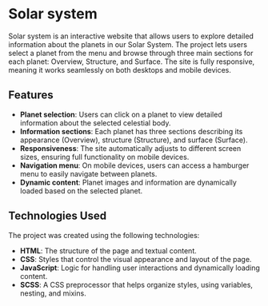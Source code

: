 # Solar system

Solar system is an interactive website that allows users to explore detailed information about the planets in our Solar System. The project lets users select a planet from the menu and browse through three main sections for each planet: Overview, Structure, and Surface. The site is fully responsive, meaning it works seamlessly on both desktops and mobile devices.

## Features

- **Planet selection**: Users can click on a planet to view detailed information about the selected celestial body.
- **Information sections**: Each planet has three sections describing its appearance (Overview), structure (Structure), and surface (Surface).
- **Responsiveness**: The site automatically adjusts to different screen sizes, ensuring full functionality on mobile devices.
- **Navigation menu**: On mobile devices, users can access a hamburger menu to easily navigate between planets.
- **Dynamic content**: Planet images and information are dynamically loaded based on the selected planet.

## Technologies Used

The project was created using the following technologies:

- **HTML**: The structure of the page and textual content.
- **CSS**: Styles that control the visual appearance and layout of the page.
- **JavaScript**: Logic for handling user interactions and dynamically loading content.
- **SCSS**: A CSS preprocessor that helps organize styles, using variables, nesting, and mixins.
